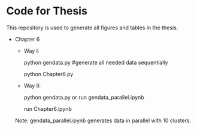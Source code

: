 # Code for Thesis

This repository is used to generate all figures and tables in the thesis.

- Chapter 6

    - Way I:
    
        python gendata.py      #generate all needed data sequentially
        
        python Chapter6.py
        
    - Way II:
    
        python gendata.py    or     run gendata_parallel.ipynb 
        
        run Chapter6.ipynb
        
   Note: gendata_parallel.ipynb generates data in parallel with 10 clusters.
